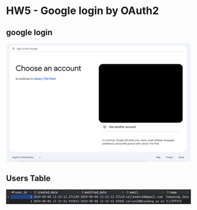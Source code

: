 # HW5 - Google login by OAuth2
## google login
![img_1.png](assets/img_1.png)
## Users Table
![img.png](assets/img.png)